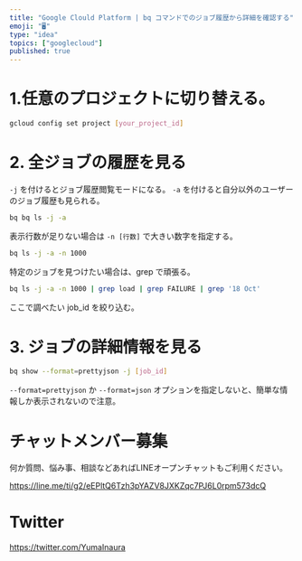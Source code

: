 ```yaml
---
title: "Google Clould Platform | bq コマンドでのジョブ履歴から詳細を確認する"
emoji: "🖥"
type: "idea"
topics: ["googlecloud"]
published: true
---
```


# 1.任意のプロジェクトに切り替える。

```bash
gcloud config set project [your_project_id]
```

# 2. 全ジョブの履歴を見る

`-j` を付けるとジョブ履歴閲覧モードになる。
`-a` を付けると自分以外のユーザーのジョブ履歴も見られる。

```bash
bq bq ls -j -a
```

表示行数が足りない場合は `-n [行数]` で大きい数字を指定する。

```bash
bq ls -j -a -n 1000
```

特定のジョブを見つけたい場合は、grep で頑張る。

```bash
bq ls -j -a -n 1000 | grep load | grep FAILURE | grep '18 Oct'
```

ここで調べたい job_id を絞り込む。

# 3. ジョブの詳細情報を見る

```bash
bq show --format=prettyjson -j [job_id]
```


`--format=prettyjson` か `--format=json` オプションを指定しないと、簡単な情報しか表示されないので注意。








<!-- Update From Qiita API -->

# チャットメンバー募集


何か質問、悩み事、相談などあればLINEオープンチャットもご利用ください。

https://line.me/ti/g2/eEPltQ6Tzh3pYAZV8JXKZqc7PJ6L0rpm573dcQ





# Twitter


https://twitter.com/YumaInaura


<!-- Update From Qiita API -->


